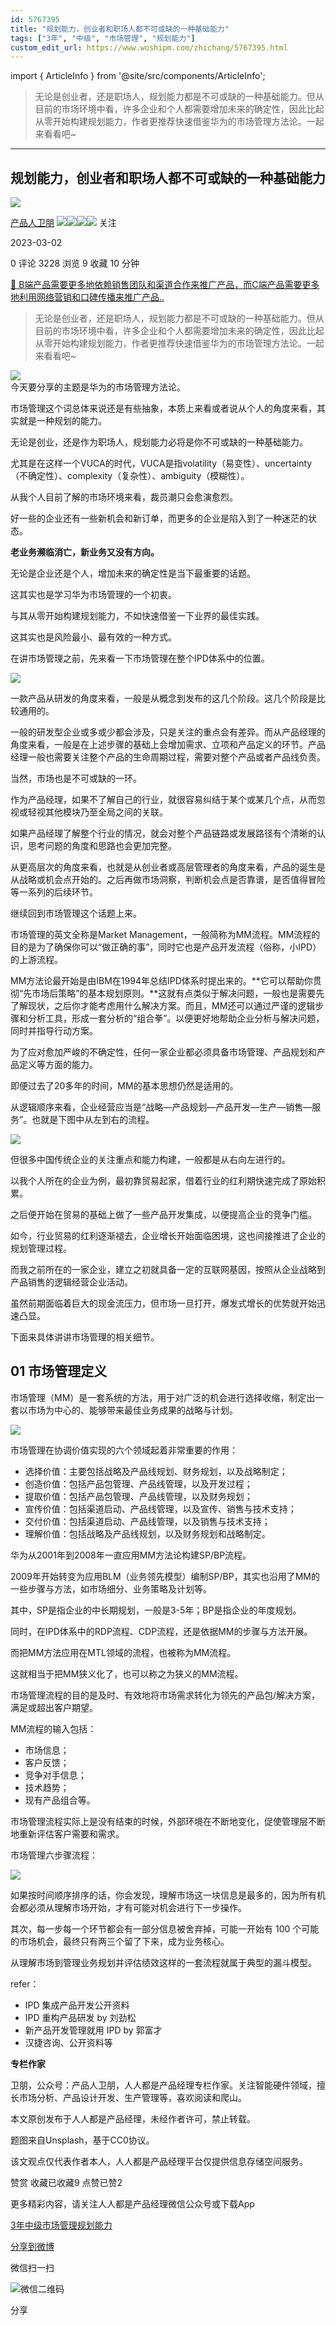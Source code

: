 ```yaml
---
id: 5767395
title: "规划能力，创业者和职场人都不可或缺的一种基础能力"
tags: ["3年", "中级", "市场管理", "规划能力"]
custom_edit_url: https://www.woshipm.com/zhichang/5767395.html
---
```

import { ArticleInfo } from '@site/src/components/ArticleInfo';

<ArticleInfo
    author="产品人卫朋"
    authorLink="https://www.woshipm.com/u/756715"
    published="2023-03-02"
    views={3228}
    comments={0}
    collects={9}
/>

> 无论是创业者，还是职场人，规划能力都是不可或缺的一种基础能力。但从目前的市场环境中看，许多企业和个人都需要增加未来的确定性，因此比起从零开始构建规划能力，作者更推荐快速借鉴华为的市场管理方法论。一起来看看吧~

---

## 规划能力，创业者和职场人都不可或缺的一种基础能力

[![](https://image.woshipm.com/wp-files/2022/06/j6ZLENagj4ROP0plx6di.jpg!/both/72x72)](https://www.woshipm.com/u/756715)

[产品人卫朋](https://www.woshipm.com/u/756715) ![](https://static.woshipm.com/tag/1121_1@2x.png)![](https://static.woshipm.com/tag/2104_1@2x.png)![](https://static.woshipm.com/tag/2303_1@2x.png)![](https://static.woshipm.com/tag/2305_1@2x.png) 关注

2023-03-02

0 评论 3228 浏览 9 收藏 10 分钟

[🔗 B端产品需要更多地依赖销售团队和渠道合作来推广产品，而C端产品需要更多地利用网络营销和口碑传播来推广产品..](https://ke.qidianla.com/courses/bcpm)

> 无论是创业者，还是职场人，规划能力都是不可或缺的一种基础能力。但从目前的市场环境中看，许多企业和个人都需要增加未来的确定性，因此比起从零开始构建规划能力，作者更推荐快速借鉴华为的市场管理方法论。一起来看看吧~

![](https://image.woshipm.com/wp-files/2023/03/WiEOXkXfYwWiLLJxjo1y.jpg)  
今天要分享的主题是华为的市场管理方法论。

市场管理这个词总体来说还是有些抽象，本质上来看或者说从个人的角度来看，其实就是一种规划的能力。

无论是创业，还是作为职场人，规划能力必将是你不可或缺的一种基础能力。

尤其是在这样一个VUCA的时代，VUCA是指volatility（易变性）、uncertainty（不确定性）、complexity（复杂性）、ambiguity（模糊性）。

从我个人目前了解的市场环境来看，裁员潮只会愈演愈烈。

好一些的企业还有一些新机会和新订单，而更多的企业是陷入到了一种迷茫的状态。

**老业务濒临消亡，新业务又没有方向。**

无论是企业还是个人，增加未来的确定性是当下最重要的话题。

这其实也是学习华为市场管理的一个初衷。

与其从零开始构建规划能力，不如快速借鉴一下业界的最佳实践。

这其实也是风险最小、最有效的一种方式。

在讲市场管理之前，先来看一下市场管理在整个IPD体系中的位置。

![](https://image.woshipm.com/wp-files/2023/02/zoT88oKyS6sUCF4iI1lt.png)

一款产品从研发的角度来看，一般是从概念到发布的这几个阶段。这几个阶段是比较通用的。

一般的研发型企业或多或少都会涉及，只是关注的重点会有差异。而从产品经理的角度来看，一般是在上述步骤的基础上会增加需求、立项和产品定义的环节。产品经理一般也需要关注整个产品的生命周期过程，需要对整个产品或者产品线负责。

当然，市场也是不可或缺的一环。

作为产品经理，如果不了解自己的行业，就很容易纠结于某个或某几个点，从而忽视或轻视其他模块乃至全局之间的关联。

如果产品经理了解整个行业的情况，就会对整个产品链路或发展路径有个清晰的认识，思考问题的角度和思路也会更加完整。

从更高层次的角度来看，也就是从创业者或高层管理者的角度来看，产品的诞生是从战略或机会点开始的。之后再做市场洞察，判断机会点是否靠谱，是否值得冒险等一系列的后续环节。

继续回到市场管理这个话题上来。

市场管理的英文全称是Market Management，一般简称为MM流程。MM流程的目的是为了确保你可以“做正确的事”，同时它也是产品开发流程（俗称，小IPD）的上游流程。

MM方法论最开始是由IBM在1994年总结IPD体系时提出来的。**它可以帮助你贯彻“先市场后策略”的基本规划原则。**这就有点类似于解决问题，一般也是需要先了解现状，之后你才能考虑用什么解决方案。而且，MM还可以通过严谨的逻辑步骤和分析工具，形成一套分析的“组合拳”。以便更好地帮助企业分析与解决问题，同时并指导行动方案。

为了应对愈加严峻的不确定性，任何一家企业都必须具备市场管理、产品规划和产品定义等方面的能力。

即便过去了20多年的时间，MM的基本思想仍然是适用的。

从逻辑顺序来看，企业经营应当是“战略—产品规划—产品开发—生产—销售—服务”。也就是下图中从左到右的流程。

![](https://image.woshipm.com/wp-files/2023/02/pb1tM4qzywgmIm88WCuc.png)

但很多中国传统企业的关注重点和能力构建，一般都是从右向左进行的。

以我个人所在的企业为例，最初靠贸易起家，借着行业的红利期快速完成了原始积累。

之后便开始在贸易的基础上做了一些产品开发集成，以便提高企业的竞争门槛。

如今，行业贸易的红利逐渐褪去，企业增长开始面临困境，这也间接推进了企业的规划管理过程。

而我之前所在的一家企业，建立之初就具备一定的互联网基因，按照从企业战略到产品销售的逻辑经营企业活动。

虽然前期面临着巨大的现金流压力，但市场一旦打开，爆发式增长的优势就开始迅速凸显。

下面来具体讲讲市场管理的相关细节。

## 01 市场管理定义

市场管理（MM）是一套系统的方法，用于对广泛的机会进行选择收缩，制定出一套以市场为中心的、能够带来最佳业务成果的战略与计划。

![](https://image.woshipm.com/wp-files/2023/02/gcozlZBpe3wP8msfkWUn.png)

市场管理在协调价值实现的六个领域起着非常重要的作用：

*   选择价值：主要包括战略及产品线规划、财务规划，以及战略制定；
*   创造价值：包括产品包管理、产品线管理，以及开发过程；
*   提取价值：包括产品包管理、产品线管理，以及财务规划；
*   宣传价值：包括渠道启动、产品线管理，以及宣传、销售与技术支持；
*   交付价值：包括渠道启动、产品线管理，以及销售与技术支持；
*   理解价值：包括战略及产品线规划，以及财务规划和战略制定。

华为从2001年到2008年一直应用MM方法论构建SP/BP流程。

2009年开始转变为应用BLM（业务领先模型）编制SP/BP，其实也沿用了MM的一些步骤与方法，如市场细分、业务策略及计划等。

其中，SP是指企业的中长期规划，一般是3-5年；BP是指企业的年度规划。

同时，在IPD体系中的RDP流程、CDP流程，还是依据MM的步骤与方法开展。

而把MM方法应用在MTL领域的流程，也被称为MM流程。

这就相当于把MM狭义化了，也可以称之为狭义的MM流程。

市场管理流程的目的是及时、有效地将市场需求转化为领先的产品包/解决方案，满足或超出客户期望。

MM流程的输入包括：

*   市场信息；
*   客户反馈；
*   竞争对手信息；
*   技术趋势；
*   现有产品组合等。

市场管理流程实际上是没有结束的时候，外部环境在不断地变化，促使管理层不断地重新评估客户需要和需求。

市场管理六步骤流程：

![](https://image.woshipm.com/wp-files/2023/02/5tdcDFV7F8JElGBHhT1S.png)

如果按时间顺序排序的话，你会发现，理解市场这一块信息是最多的，因为所有机会都必须从理解市场开始，才有可能对机会进行下一步操作。

其次，每一步每一个环节都会有一部分信息被舍弃掉，可能一开始有 100 个可能的市场机会，最终只有两三个留了下来，成为业务核心。

从理解市场到管理业务规划并评估绩效这样的一套流程就属于典型的漏斗模型。

refer：

*   IPD 集成产品开发公开资料
*   IPD 重构产品研发 by 刘劲松
*   新产品开发管理就用 IPD by 郭富才
*   汉捷咨询、公开资料等

**专栏作家**

卫朋，公众号：产品人卫朋，人人都是产品经理专栏作家。关注智能硬件领域，擅长市场分析、产品设计开发、生产管理等，喜欢阅读和爬山。

本文原创发布于人人都是产品经理，未经作者许可，禁止转载。

题图来自Unsplash，基于CC0协议。

该文观点仅代表作者本人，人人都是产品经理平台仅提供信息存储空间服务。

赞赏 收藏已收藏9 点赞已赞2

更多精彩内容，请关注人人都是产品经理微信公众号或下载App

[3年](https://www.woshipm.com/tag/3%e5%b9%b4)[中级](https://www.woshipm.com/tag/%e4%b8%ad%e7%ba%a7)[市场管理](https://www.woshipm.com/tag/%e5%b8%82%e5%9c%ba%e7%ae%a1%e7%90%86)[规划能力](https://www.woshipm.com/tag/%e8%a7%84%e5%88%92%e8%83%bd%e5%8a%9b)

[分享到微博](https://service.weibo.com/share/share.php?appkey=2775287854&title=规划能力，创业者和职场人都不可或缺的一种基础能力&url=https://www.woshipm.com/zhichang/5767395.html&pic=https://image.woshipm.com/wp-files/2023/03/WiEOXkXfYwWiLLJxjo1y.jpg)

微信扫一扫

![微信二维码](https://api.pwmqr.com/qrcode/create/?url=https://www.woshipm.com/zhichang/5767395.html)

分享